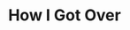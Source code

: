 ---
layout: songs
title: How I Got Over
event: March On Washington
category: 16thstreetbaptist
artist: Mahalia Jackson
composer:
record_company:
released: 1951
video: https://www.youtube.com/embed/l49N8U3d0Bw
description: Lorem ipsum dolor sit amet, consectetur adipiscing elit, sed do eiusmod tempor incididunt ut labore et dolore magna aliqua. Semper quis lectus nulla at volutpat diam ut venenatis tellusLorem ipsum dolor sit amet, consectetur adipiscing elit, sed do eiusmod tempor incididunt ut labore et dolore magna aliqua. Semper quis lectus nulla at volutpat diam ut venenatis tellus
lyrics: |
    How I got over
    How did I make it over
    You know my soul look back and wonder
    How did I make it over
    How I made it over
    Going on over all these years
    You know my soul look back and wonder
    How did I make it over
    Tell me how we got over Lord
    Had a mighty hard time coming on over
    You know my soul look back and wonder
    How did we make it over
    Tell me how we got over Lord
    I've been falling and rising all these years
    But you know my soul look back and wonder
    How did I make it over
    But, soon as I can see Jesus
    The man that died for me
    Man that bled and suffered
    And he hung on Calvary
    And I want to thank him for how he brought me
    And I want to thank God for how he taught me
    Oh thank my God how he kept me
    I'm gonna thank him 'cause he never left me
    Then I'm gonna thank God for 'ole time religion
    And I'm gonna thank God for giving me a vision
    One day, I'm gonna join the heavenly choir
    I'm gonna sing and never get tired
    And then I'm gonna sing somewhere 'round God alter
    And I'm gonna shout all my trouble over
    You know I've gotta thank God and thank him for being
    So good to me, Lord yeah
    How I made it over Lord
    I had to cry in the midnight hour coming on over
    But you know my soul look back and wonder
    How did I make it over
    Tell me how I made it over Lord God Lord
    Falling and rising all these years
    You know my soul look back and wonder
    How did I make it over
    I'm gonna wear a diamond garment
    In that new Jerusalem
    I'm gonna walk the streets of gold
    It's the homeland of the soul
    I'm gonna view the host in white
    They've been traveling day and night
    Coming up from every nation
    They're on their way to the great Cognation
    Coming from the north, south, east, and west
    They're on their way to a land of rest
    And they're gonna join the heavenly choir
    You know we're gonna sing and never get tired
    And then we're gonna sing somewhere 'round God alter
    And then we're gonna shout all our troubles over
    You know we gotta thank God
    Thank him for being so good to me
    You know I come to thank God this evening
    I come to thank him this evening
    You know all all night long God kept his angels watching over me
    Early this morning, early this morning
    God told his angel God said, "touch her in my name"
    God said, "touch her in my name"
    I 'rose this morning, I 'rose this morning, I 'rose this morning
    I feel like shouting, I feel like shouting, I feel like shouting
    I feel like shouting, I feel like shouting, I feel like shouting
    I feel like shouting, I just gotta thank God, I just gotta thank God
    I just gotta thank God, I just gotta thank him
    Thank God for being so good, God been good to me
---
